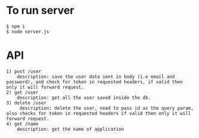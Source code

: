 # To run server

    $ npm i
    $ node server.js
# API
    1) post /user 
        description: save the user data sent in body (i.e email and password), and check for token in requested headers, if valid then only it will forward request.
    2) get /user
        description: get all the user saved inside the db. 
    3) delete /user
         description: delete the user, need to pass id as the query param, also checks for token in requested headers if valid then only it will forward request. 
    4) get /name
        description: get the name of application
